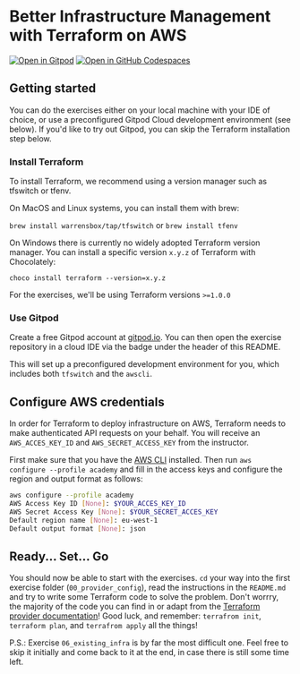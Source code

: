 # Better Infrastructure Management with Terraform on AWS

[![Open in Gitpod](https://gitpod.io/button/open-in-gitpod.svg)](https://gitpod.io/#https://github.com/datamindedacademy/better-infrastructure-management-with-terraform)
[![Open in GitHub Codespaces](https://github.com/codespaces/badge.svg)](https://codespaces.new/datamindedacademy/better-infrastructure-management-with-terraform)

## Getting started

You can do the exercises either on your local machine with your IDE of choice, or use a preconfigured Gitpod Cloud development environment (see below). If you'd like to
try out Gitpod, you can skip the Terraform installation step below.

### Install Terraform

To install Terraform, we recommend using a version manager such as tfswitch or tfenv.

On MacOS and Linux systems, you can install them with brew:

`brew install warrensbox/tap/tfswitch` or `brew install tfenv`

On Windows there is currently no widely adopted Terraform version manager. You can install a specific version `x.y.z` of Terraform with Chocolately:

`choco install terraform --version=x.y.z`

For the exercises, we'll be using Terraform versions `>=1.0.0`

### Use Gitpod

Create a free Gitpod account at [gitpod.io](https://www.gitpod.io). You can then open the exercise repository in a cloud IDE via the badge under the header of this README.

This will set up a preconfigured development environment for you, which includes both `tfswitch` and the `awscli`.

## Configure AWS credentials

In order for Terraform to deploy infrastructure on AWS, Terraform needs to make authenticated API requests on your behalf.
You will receive an `AWS_ACCES_KEY_ID` and `AWS_SECRET_ACCESS_KEY` from the instructor.

First make sure that you have the [AWS CLI](https://docs.aws.amazon.com/cli/latest/userguide/cli-chap-install.html)
installed. Then run `aws configure --profile academy` and fill in the access keys and configure the region and output format as follows:

```bash
aws configure --profile academy
AWS Access Key ID [None]: $YOUR_ACCES_KEY_ID
AWS Secret Access Key [None]: $YOUR_SECRET_ACCES_KEY
Default region name [None]: eu-west-1
Default output format [None]: json
```

## Ready... Set... Go

You should now be able to start with the exercises. `cd` your way into the first exercise folder (`00_provider_config`), read the instructions in the `README.md` and try to write some Terraform code to solve the problem. Don't worrry, the majority of the code you can find in or adapt from the [Terraform provider documentation](https://registry.terraform.io/providers/hashicorp/aws/latest/docs)! Good luck, and remember: `terrafrom init`, `terraform plan`, and `terrafrom apply` all the things!

P.S.: Exercise `06_existing_infra` is by far the most difficult one. Feel free to skip it initially and come back to it at the end, in case there is still some time left.
